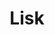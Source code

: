 ---
title: Lisk
crosslinks:
- CryptoCurrency
- ethereum
- NEO
- BitShares
- PoloniexForum
- ethtrader
- ArkEcosystem
- LiskMarkets
- Crypto_Currency_News
- AMAAggregator
- Antshares
- ledgerwallet
- altcoin
- statusim
- IndieGaming
- autotldr
- CryptocurrencySA
- heatledger
- xdp
- javascript
---